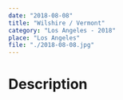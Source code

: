 ```yaml
---
date: "2018-08-08"
title: "Wilshire / Vermont"
category: "Los Angeles - 2018"
place: "Los Angeles"
file: "./2018-08-08.jpg"
---
```

# Description
